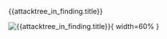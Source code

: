 {{attacktree_in_finding.title}}

![{{attacktree_in_finding.title}}]({{image_content_base64}}){ width=60% }

